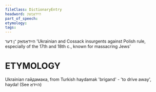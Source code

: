 ```yaml
---
fileClass: DictionaryEntry
headword: הײַדאַמאַק
part_of_speech: 
etymology: 
tags: 
---
```

הײַדאַמאַק
־ן
דער
'Ukrainian and Cossack insurgents against Polish rule, especially of the 17th and 18th c., known for massacring Jews'

ETYMOLOGY
===========
Ukrainian гайдамака, from Turkish haydamak 'brigand' - 'to drive away', hayda! (See הײַדאַ)